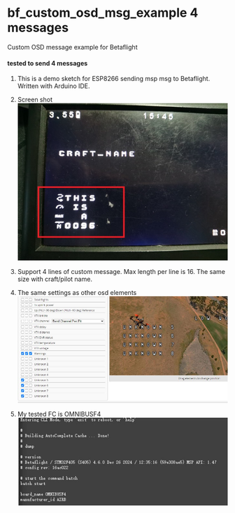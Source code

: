 # bf_custom_osd_msg_example 4 messages
Custom OSD message example for Betaflight
#### tested to send 4 messages
1. This is a demo sketch for ESP8266 sending msp msg to Betaflight. Written with Arduino IDE.
2. Screen shot <br>
   ![image](https://github.com/Easy4Racing/bf_custom_osd_msg_example/blob/e20abade0d905d9f93c5c482369547c554bcc166/osdscreenshot.jpg)

3. Support 4 lines of custom message. Max length per line is 16. The same size with craft/pilot name.
4. The same settings as other osd elements <br>
   ![image](https://github.com/Easy4Racing/bf_custom_osd_msg_example/blob/e20abade0d905d9f93c5c482369547c554bcc166/betaflightConfig.JPG)

5. My tested FC is OMNIBUSF4 <br>
   ![image](https://github.com/Easy4Racing/bf_custom_osd_msg_example/blob/e20abade0d905d9f93c5c482369547c554bcc166/fcversion.JPG)
